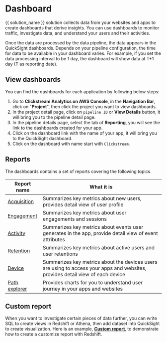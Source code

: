 # Dashboard
{{ solution_name }} solution collects data from your websites and apps to create dashboards that derive insights. You can use dashboards to monitor traffic, investigate data, and understand your users and their activities.

Once the data are processed by the data pipeline, the data appears in the QuickSight dashboards. Depends on your pipeline configuration, the time for data to be available in your dashboard varies. For example, if you set the data processing interval to be 1 day, the dashboard will show data at T+1 day (T as reporting date).


## View dashboards
You can find the dashboards for each application by following below steps:

1. Go to **Clickstream Analytics on AWS Console**, in the **Navigation Bar**, click on "**Project**", then click the project you want to view dashboards.
2. In the project detail page, click on `pipeline ID` or **View Details** button, it will bring you to the pipeline detail page.
3. In the pipeline details page, select the tab of **Reporting**, you will see the link to the dashboards created for your app.
4. Click on the dashboard link with the name of your app, it will bring you to the QuickSight dashboard. 
5. Click on the dashboard with name start with `Clickstream`.

## Reports
The dashboards contains a set of reports covering the following topics.

| Report name | What it is |
|-------------|------------|
|[Acquisition](./acquisition.md) | Summarizes key metrics about new users, provides detail view of user profile|
|[Engagement](./engagement.md) | Summarizes key metrics about user engagements and sessions|
|[Activity](./activity.md) | Summarizes key metrics about events user generates in the app, provide detail view of event attributes|
|[Retention](./retention.md) | Summarizes key metrics about active users and user retentions |
|[Device](./device.md) | Summarizes key metrics about the devices users are using to access your apps and websites, provides detail view of each device|
|[Path explorer](./path.md)| Provides charts for you to understand user journey in your apps and websites|


## Custom report
When you want to investigate certain pieces of data further, you can write SQL to create views in Redshift or Athena, then add dataset into QuickSight to create visualization. Here is an example, [**Custom report**](./custom-analysis.md), to demonstrate how to create a customize report with Redshift. 